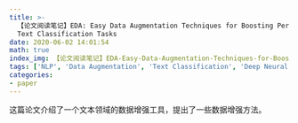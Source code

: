 ```yaml
---
title: >-
  【论文阅读笔记】EDA: Easy Data Augmentation Techniques for Boosting Performance on
  Text Classification Tasks
date: 2020-06-02 14:01:54
math: true
index_img: 【论文阅读笔记】EDA-Easy-Data-Augmentation-Techniques-for-Boosting-Performance-on-Text-Classification-Tasks/2020-06-02-14-25-14.png
tags: ['NLP', 'Data Augmentation', 'Text Classification', 'Deep Neural Networks']
categories: 
- paper
---
```

这篇论文介绍了一个文本领域的数据增强工具，提出了一些数据增强方法。
<!--more--->
